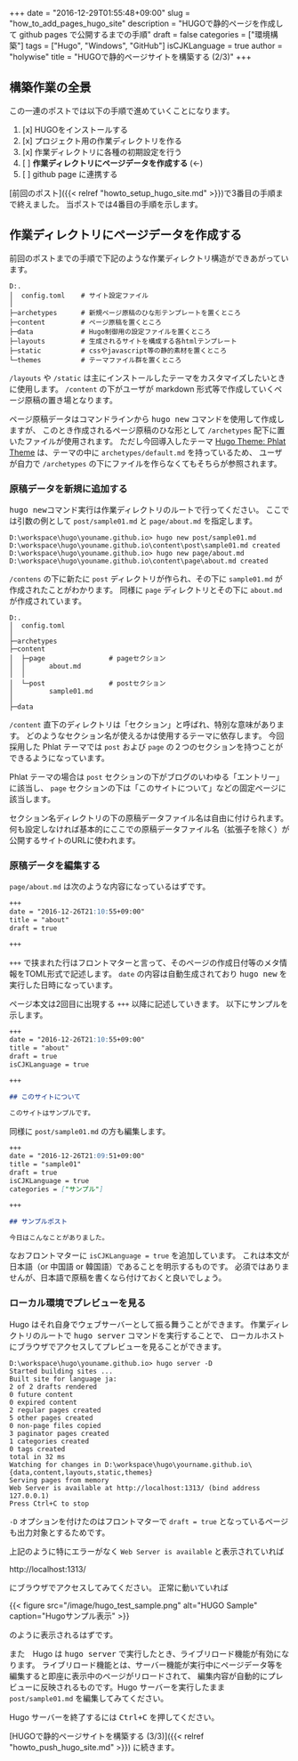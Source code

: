 +++
date = "2016-12-29T01:55:48+09:00"
slug = "how_to_add_pages_hugo_site"
description = "HUGOで静的ページを作成して github pages で公開するまでの手順"
draft = false
categories = ["環境構築"]
tags = ["Hugo", "Windows", "GitHub"]
isCJKLanguage = true
author = "holywise"
title = "HUGOで静的ページサイトを構築する (2/3)"
+++

## 構築作業の全景

この一連のポストでは以下の手順で進めていくことになります。

1. [x] HUGOをインストールする
1. [x] プロジェクト用の作業ディレクトリを作る
1. [x] 作業ディレクトリに各種の初期設定を行う
1. [ ] **作業ディレクトリにページデータを作成する** (←)
1. [ ] github page に連携する

[前回のポスト]({{< relref "howto_setup_hugo_site.md" >}})で3番目の手順まで終えました。
当ポストでは4番目の手順を示します。

<!--more-->

## 作業ディレクトリにページデータを作成する

前回のポストまでの手順で下記のような作業ディレクトリ構造ができあがっています。

```dos
D:.
│  config.toml    # サイト設定ファイル
│
├─archetypes      # 新規ページ原稿のひな形テンプレートを置くところ
├─content         # ページ原稿を置くところ
├─data            # Hugo制御用の設定ファイルを置くところ
├─layouts         # 生成されるサイトを構成する各htmlテンプレート
├─static          # cssやjavascript等の静的素材を置くところ
└─themes          # テーマファイル群を置くところ
```

`/layouts` や `/static` は主にインストールしたテーマをカスタマイズしたいときに使用します。
`/content` の下がユーザが markdown 形式等で作成していくページ原稿の置き場となります。

ページ原稿データはコマンドラインから <kbd>hugo new</kbd> コマンドを使用して作成しますが、
このとき作成されるページ原稿のひな形として `/archetypes` 配下に置いたファイルが使用されます。
ただし今回導入したテーマ
[Hugo Theme: Phlat Theme](http://themes.gohugo.io/hugo-phlat-theme/)
は、テーマの中に `archetypes/default.md` を持っているため、
ユーザが自力で `/archetypes` の下にファイルを作らなくてもそちらが参照されます。

### 原稿データを新規に追加する

<kbd>hugo new</kbd>コマンド実行は作業ディレクトリのルートで行ってください。
ここでは引数の例として `post/sample01.md` と `page/about.md` を指定します。

```dos
D:\workspace\hugo\youname.github.io> hugo new post/sample01.md
D:\workspace\hugo\youname.github.io\content\post\sample01.md created
D:\workspace\hugo\youname.github.io> hugo new page/about.md
D:\workspace\hugo\youname.github.io\content\page\about.md created
```

`/contens` の下に新たに `post` ディレクトリが作られ、その下に `sample01.md` が作成されたことがわかります。
同様に `page` ディレクトリとその下に `about.md` が作成されています。

```dos
D:.
│  config.toml
│
├─archetypes
├─content
│  ├─page                # pageセクション
│  │      about.md
│  │
│  └─post                # postセクション
│         sample01.md
│
├─data
```

`/content` 直下のディレクトリは「セクション」と呼ばれ、特別な意味があります。
どのようなセクション名が使えるかは使用するテーマに依存します。
今回採用した Phlat テーマでは `post` および `page` の２つのセクションを持つことができるようになっています。

Phlat テーマの場合は `post` セクションの下がブログのいわゆる「エントリー」に該当し、
`page` セクションの下は「このサイトについて」などの固定ページに該当します。

セクション名ディレクトリの下の原稿データファイル名は自由に付けられます。
何も設定しなければ基本的にここでの原稿データファイル名（拡張子を除く）が公開するサイトのURLに使われます。

### 原稿データを編集する

`page/about.md` は次のような内容になっているはずです。

```markdown
+++
date = "2016-12-26T21:10:55+09:00"
title = "about"
draft = true

+++
```

`+++` で挟まれた行はフロントマターと言って、そのページの作成日付等のメタ情報をTOML形式で記述します。
`date` の内容は自動生成されており <kbd>hugo new</kbd> を実行した日時になっています。

ページ本文は2回目に出現する `+++` 以降に記述していきます。
以下にサンプルを示します。

```markdown
+++
date = "2016-12-26T21:10:55+09:00"
title = "about"
draft = true
isCJKLanguage = true

+++

## このサイトについて

このサイトはサンプルです。
```

同様に `post/sample01.md` の方も編集します。

```markdown
+++
date = "2016-12-26T21:09:51+09:00"
title = "sample01"
draft = true
isCJKLanguage = true
categories = ["サンプル"]

+++

## サンプルポスト

今日はこんなことがありました。
```

なおフロントマターに `isCJKLanguage = true` を追加しています。
これは本文が日本語（or 中国語 or 韓国語）であることを明示するものです。
必須ではありませんが、日本語で原稿を書くなら付けておくと良いでしょう。

### ローカル環境でプレビューを見る

Hugo はそれ自身でウェブサーバーとして振る舞うことができます。
作業ディレクトリのルートで <kbd>hugo server</kbd> コマンドを実行することで、
ローカルホストにブラウザでアクセスしてプレビューを見ることができます。

```dos
D:\workspace\hugo\youname.github.io> hugo server -D
Started building sites ...
Built site for language ja:
2 of 2 drafts rendered
0 future content
0 expired content
2 regular pages created
5 other pages created
0 non-page files copied
3 paginator pages created
1 categories created
0 tags created
total in 32 ms
Watching for changes in D:\workspace\hugo\yourname.github.io\{data,content,layouts,static,themes}
Serving pages from memory
Web Server is available at http://localhost:1313/ (bind address 127.0.0.1)
Press Ctrl+C to stop

```

`-D` オプションを付けたのはフロントマターで `draft = true` となっているページも出力対象とするためです。

上記のように特にエラーがなく `Web Server is available` と表示されていれば

http://localhost:1313/

にブラウザでアクセスしてみてください。
正常に動いていれば


{{< figure src="/image/hugo_test_sample.png" alt="HUGO Sample" caption="Hugoサンプル表示" >}}


のように表示されるはずです。

また　Hugo は <kbd>hugo server</kbd> で実行したとき、ライブリロード機能が有効になります。
ライブリロード機能とは、サーバー機能が実行中にページデータ等を編集すると即座に表示中のページがリロードされて、
編集内容が自動的にプレビューに反映されるものです。Hugo サーバーを実行したまま `post/sample01.md` を編集してみてください。

Hugo サーバーを終了するには <kbd><kbd>Ctrl</kbd>+<kbd>C</kbd></kbd> を押してください。

[HUGOで静的ページサイトを構築する (3/3)]({{< relref "howto_push_hugo_site.md" >}}) に続きます。
